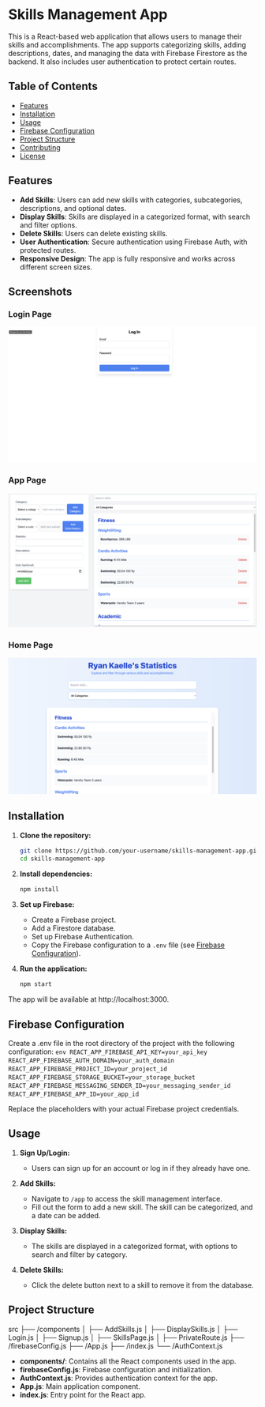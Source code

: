 # Skills Management App

This is a React-based web application that allows users to manage their skills and accomplishments. The app supports categorizing skills, adding descriptions, dates, and managing the data with Firebase Firestore as the backend. It also includes user authentication to protect certain routes.

## Table of Contents

- [Features](#features)
- [Installation](#installation)
- [Usage](#usage)
- [Firebase Configuration](#firebase-configuration)
- [Project Structure](#project-structure)
- [Contributing](#contributing)
- [License](#license)

## Features

- **Add Skills**: Users can add new skills with categories, subcategories, descriptions, and optional dates.
- **Display Skills**: Skills are displayed in a categorized format, with search and filter options.
- **Delete Skills**: Users can delete existing skills.
- **User Authentication**: Secure authentication using Firebase Auth, with protected routes.
- **Responsive Design**: The app is fully responsive and works across different screen sizes.

## Screenshots

### Login Page
![Login Page](public/loginpage.png)

### App Page
![App Page](public/apppage.png)

### Home Page
![Home Page](public/homepage.png)

## Installation

1. **Clone the repository:**

   ```bash
   git clone https://github.com/your-username/skills-management-app.git
   cd skills-management-app
   ```

2.	**Install dependencies:**
    ```bash
    npm install
    ```

3. **Set up Firebase:**
   - Create a Firebase project.
   - Add a Firestore database.
   - Set up Firebase Authentication.
   - Copy the Firebase configuration to a `.env` file (see [Firebase Configuration](#firebase-configuration)).

4. **Run the application:**
   ```bash
   npm start
   ```

The app will be available at http://localhost:3000.

## Firebase Configuration

Create a .env file in the root directory of the project with the following configuration:
    ```env
    REACT_APP_FIREBASE_API_KEY=your_api_key
    REACT_APP_FIREBASE_AUTH_DOMAIN=your_auth_domain
    REACT_APP_FIREBASE_PROJECT_ID=your_project_id
    REACT_APP_FIREBASE_STORAGE_BUCKET=your_storage_bucket
    REACT_APP_FIREBASE_MESSAGING_SENDER_ID=your_messaging_sender_id
    REACT_APP_FIREBASE_APP_ID=your_app_id
    ```

Replace the placeholders with your actual Firebase project credentials.

## Usage

1. **Sign Up/Login:**
   - Users can sign up for an account or log in if they already have one.

2. **Add Skills:**
   - Navigate to `/app` to access the skill management interface.
   - Fill out the form to add a new skill. The skill can be categorized, and a date can be added.

3. **Display Skills:**
   - The skills are displayed in a categorized format, with options to search and filter by category.

4. **Delete Skills:**
   - Click the delete button next to a skill to remove it from the database.

## Project Structure

src
├── /components
│   ├── AddSkills.js
│   ├── DisplaySkills.js
│   ├── Login.js
│   ├── Signup.js
│   ├── SkillsPage.js
│   ├── PrivateRoute.js
├── /firebaseConfig.js
├── /App.js
├── /index.js
└── /AuthContext.js

- **components/**: Contains all the React components used in the app.
- **firebaseConfig.js**: Firebase configuration and initialization.
- **AuthContext.js**: Provides authentication context for the app.
- **App.js**: Main application component.
- **index.js**: Entry point for the React app.
